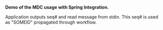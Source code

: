 **Demo of the MDC usage with Spring Integration.**

Application outputs seq# and read message from stdin.
This seq# is used as "SOMEID" propagated through workflow.